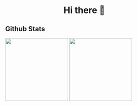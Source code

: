 <h1 align=center> Hi there 👋 </h1>

## Github Stats

  <img height=200 align="center" src="https://github-readme-stats.vercel.app/api?username=VladuceanuTudor&show_icons=true&theme=dark" />

  <img height=200 align="center" src="https://github-readme-stats.vercel.app/api/top-langs?username=VladuceanuTudor&layout=donut&theme=dark&langs_count=8&card_width=320" />
